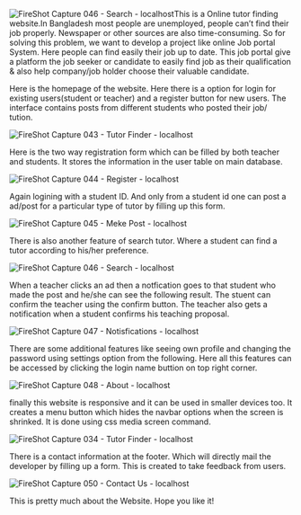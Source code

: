 ![FireShot Capture 046 - Search - localhost](https://github.com/user-attachments/assets/3f0e6104-2085-44c2-abd2-b6725ce6f515)This is a Online tutor finding website.In Bangladesh most people are unemployed, people can’t find their job properly. Newspaper or other sources are also time-consuming. So for solving this problem, we want to develop a project like online Job portal System. Here people can find easily their job up to date. This job portal give a platform the job seeker or candidate to easily find job as their qualification & also help company/job holder choose their valuable candidate.

Here is the homepage of the website. Here there is a option for login for existing users(student or teacher) and a register button for new users. The interface contains posts from different students who posted their job/ tution.

![FireShot Capture 043 - Tutor Finder - localhost](https://github.com/user-attachments/assets/2e4f113a-df3f-4ac3-94fb-1216618f31f9)

Here is the two way registration form which can be filled by both teacher and students. It stores the information in the user table on main database.

![FireShot Capture 044 - Register - localhost](https://github.com/user-attachments/assets/0888185f-d44d-4676-b621-c435bbaa7b49)

Again logining with a student ID. And only from a student id one can post a ad/post for a particular type of tutor by filling up this form.

![FireShot Capture 045 - Meke Post - localhost](https://github.com/user-attachments/assets/dfaded58-278f-404f-9c64-11b9be5acacd)

There is also another feature of search tutor. Where a student can find a tutor according to his/her preference.

![FireShot Capture 046 - Search - localhost](https://github.com/user-attachments/assets/76e7541c-8bd3-46fd-b688-97f4aa536450)

When a teacher clicks an ad then a notfication goes to that student who made the post and he/she can see the following result. The stuent can confirm the teacher using the confirm button. The teacher also gets a notification when a student confirms his teaching proposal.

![FireShot Capture 047 - Notisfications - localhost](https://github.com/user-attachments/assets/15c8c1c5-76c9-4178-b1c4-187909e65566)

There are some additional features like seeing own profile and changing the password using settings option from the following. Here all this features can be accessed by clicking the login name buttion on top right corner.

![FireShot Capture 048 - About - localhost](https://github.com/user-attachments/assets/40e8d66c-3710-4314-8edb-fe8c2250be79)

finally this website is responsive and it can be used in smaller devices too. It creates a menu button which hides the navbar options when the screen is shrinked. It is done using css media screen command.

![FireShot Capture 034 - Tutor Finder - localhost](https://github.com/user-attachments/assets/3cb30d2a-16f9-4efd-b467-6957a3625321)

There is a contact information at the footer. Which will directly mail the developer by filling up a form. This is created to take feedback from users.

![FireShot Capture 050 - Contact Us - localhost](https://github.com/user-attachments/assets/893d702e-3499-464b-947b-62c0df95a2a4)

This is pretty much about the Website. Hope you like it!
